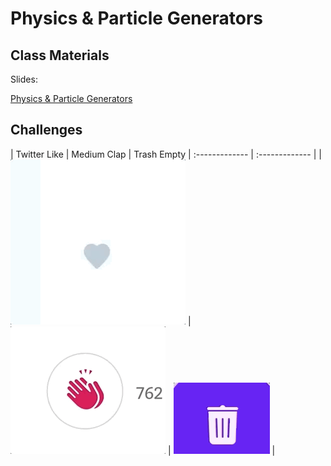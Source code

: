 # Physics & Particle Generators


## Class Materials

Slides:

[Physics & Particle Generators](assets/physics-and-particles.key)


## Challenges


| Twitter Like     | Medium Clap     | Trash Empty
| :------------- | :------------- |
| ![](assets/twitter-like.gif) | ![](assets/medium-clap.gif) | ![](assets/trash.gif) |
